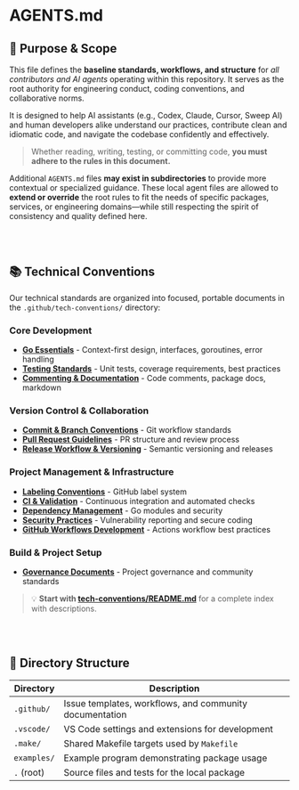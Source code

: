 # AGENTS.md

## 🎯 Purpose & Scope

This file defines the **baseline standards, workflows, and structure** for *all contributors and AI agents* operating within this repository. It serves as the root authority for engineering conduct, coding conventions, and collaborative norms.

It is designed to help AI assistants (e.g., Codex, Claude, Cursor, Sweep AI) and human developers alike understand our practices, contribute clean and idiomatic code, and navigate the codebase confidently and effectively.

> Whether reading, writing, testing, or committing code, **you must adhere to the rules in this document.**

Additional `AGENTS.md` files **may exist in subdirectories** to provide more contextual or specialized guidance. These local agent files are allowed to **extend or override** the root rules to fit the needs of specific packages, services, or engineering domains—while still respecting the spirit of consistency and quality defined here.

<br><br>

## 📚 Technical Conventions

Our technical standards are organized into focused, portable documents in the `.github/tech-conventions/` directory:

### Core Development
* **[Go Essentials](tech-conventions/go-essentials.md)** - Context-first design, interfaces, goroutines, error handling
* **[Testing Standards](tech-conventions/testing-standards.md)** - Unit tests, coverage requirements, best practices
* **[Commenting & Documentation](tech-conventions/commenting-documentation.md)** - Code comments, package docs, markdown

### Version Control & Collaboration
* **[Commit & Branch Conventions](tech-conventions/commit-branch-conventions.md)** - Git workflow standards
* **[Pull Request Guidelines](tech-conventions/pull-request-guidelines.md)** - PR structure and review process
* **[Release Workflow & Versioning](tech-conventions/release-versioning.md)** - Semantic versioning and releases

### Project Management & Infrastructure
* **[Labeling Conventions](tech-conventions/labeling-conventions.md)** - GitHub label system
* **[CI & Validation](tech-conventions/ci-validation.md)** - Continuous integration and automated checks
* **[Dependency Management](tech-conventions/dependency-management.md)** - Go modules and security
* **[Security Practices](tech-conventions/security-practices.md)** - Vulnerability reporting and secure coding
* **[GitHub Workflows Development](tech-conventions/github-workflows.md)** - Actions workflow best practices

### Build & Project Setup
* **[Governance Documents](tech-conventions/governance-documents.md)** - Project governance and community standards

> 💡 **Start with [tech-conventions/README.md](tech-conventions/README.md)** for a complete index with descriptions.

<br><br>

## 📁 Directory Structure

| Directory        | Description                                                                       |
|------------------|-----------------------------------------------------------------------------------|
| `.github/`       | Issue templates, workflows, and community documentation                           |
| `.vscode/`       | VS Code settings and extensions for development                                   |
| `.make/`         | Shared Makefile targets used by `Makefile`                                        |
| `examples/`      | Example program demonstrating package usage                                       |
| `.` (root)       | Source files and tests for the local package                                      |

